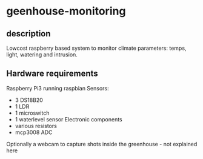 # geenhouse-monitoring

## description
Lowcost raspberry based system to monitor climate parameters: temps, light, watering and intrusion.

## Hardware requirements

Raspberry Pi3 running raspbian
Sensors:
- 3 DS18B20
- 1 LDR
- 1 microswitch
- 1 waterlevel sensor
Electronic components
- various resistors
- mcp3008 ADC

Optionally a webcam to capture shots inside the greenhouse - not explained here
